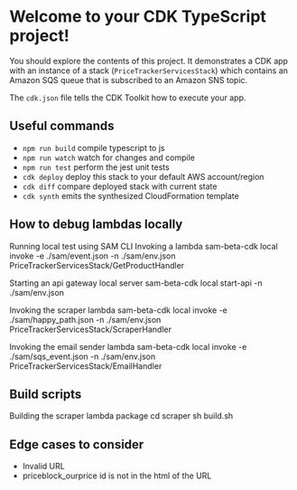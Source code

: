 # Welcome to your CDK TypeScript project!

You should explore the contents of this project. It demonstrates a CDK app with an instance of a stack (`PriceTrackerServicesStack`)
which contains an Amazon SQS queue that is subscribed to an Amazon SNS topic.

The `cdk.json` file tells the CDK Toolkit how to execute your app.

## Useful commands

 * `npm run build`   compile typescript to js
 * `npm run watch`   watch for changes and compile
 * `npm run test`    perform the jest unit tests
 * `cdk deploy`      deploy this stack to your default AWS account/region
 * `cdk diff`        compare deployed stack with current state
 * `cdk synth`       emits the synthesized CloudFormation template

## How to debug lambdas locally

Running local test using SAM CLI
Invoking a lambda
sam-beta-cdk local invoke -e ./sam/event.json -n ./sam/env.json PriceTrackerServicesStack/GetProductHandler

Starting an api gateway local server
sam-beta-cdk local start-api -n ./sam/env.json

Invoking the scraper lambda
sam-beta-cdk local invoke -e ./sam/happy_path.json -n ./sam/env.json PriceTrackerServicesStack/ScraperHandler

Invoking the email sender lambda
sam-beta-cdk local invoke -e ./sam/sqs_event.json -n ./sam/env.json PriceTrackerServicesStack/EmailHandler

## Build scripts
Building the scraper lambda package
cd scraper
sh build.sh


## Edge cases to consider

- Invalid URL
- priceblock_ourprice id is not in the html of the URL
